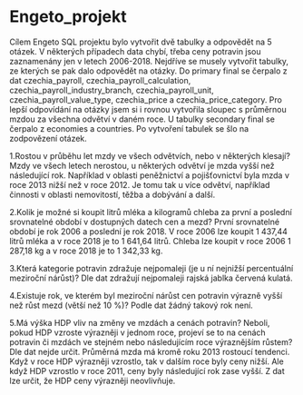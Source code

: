 # Engeto_projekt
Cílem Engeto SQL projektu bylo vytvořit dvě tabulky a odpovědět na 5 otázek. V některých případech data chybí, třeba ceny potravin jsou zaznamenány jen v letech 2006-2018.
Nejdříve se musely vytvořit tabulky, ze kterých se pak dalo odpovědět na otázky. Do primary final se čerpalo z dat czechia_payroll, czechia_payroll_calculation, czechia_payroll_industry_branch, czechia_payroll_unit, czechia_payroll_value_type, czechia_price a czechia_price_category. Pro lepší odpovídání na otázky jsem si i rovnou vytvořila sloupec s průměrnou mzdou za všechna odvětví v daném roce.
U tabulky secondary final se čerpalo z economies a countries. Po vytvoření tabulek se šlo na zodpovězení otázek.

1.Rostou v průběhu let mzdy ve všech odvětvích, nebo v některých klesají?
Mzdy ve všech letech nerostou, u některých odvětví je mzda vyšší než následující rok. Například v oblasti peněžnictví a pojišťovnictví byla mzda v roce 2013 nižší než v roce 2012. Je tomu tak u více odvětví, například činnosti v oblasti nemovitostí, těžba a dobývání a další.

2.Kolik je možné si koupit litrů mléka a kilogramů chleba za první a poslední srovnatelné období v dostupných datech cen a mezd?
První srovnatelné období je rok 2006 a poslední je rok 2018. V roce 2006 lze koupit 1 437,44 litrů mléka a v roce 2018 je to 1 641,64 litrů. Chleba lze koupit v roce 2006 1 287,18 kg a v roce 2018 je to 1 342,33 kg.

3.Která kategorie potravin zdražuje nejpomaleji (je u ní nejnižší percentuální meziroční nárůst)?
Dle dat zdražují nejpomaleji rajská jablka červená kulatá.

4.Existuje rok, ve kterém byl meziroční nárůst cen potravin výrazně vyšší než růst mezd (větší než 10 %)?
Podle dat žádný takový rok není.

5.Má výška HDP vliv na změny ve mzdách a cenách potravin? Neboli, pokud HDP vzroste výrazněji v jednom roce, projeví se to na cenách potravin či mzdách ve stejném nebo následujícím roce výraznějším růstem?
Dle dat nejde určit. Průměrná mzda má kromě roku 2013 rostoucí tendenci. Když v roce HDP výrazněji vzrostlo, tak v dalším roce byly ceny nižší. Ale když HDP vzrostlo v roce 2011, ceny byly následující rok zase vyšší. Z dat lze určit, že HDP ceny výrazněji neovlivňuje.
